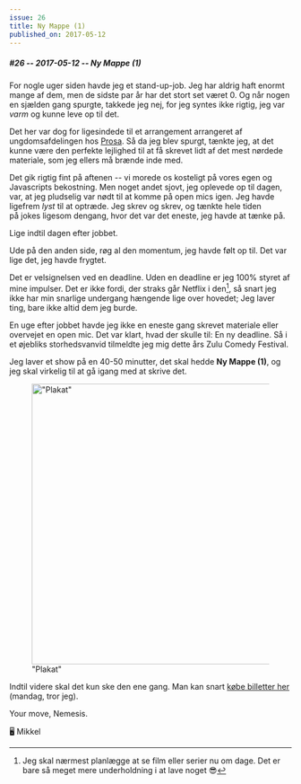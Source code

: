 ```yaml
---
issue: 26
title: Ny Mappe (1)
published_on: 2017-05-12
---
```


##### #26 -- 2017-05-12 -- Ny Mappe (1)

For nogle uger siden havde jeg et stand-up-job. Jeg har aldrig haft enormt mange af dem, men de sidste par år har det stort set været 0. Og når nogen en sjælden gang spurgte, takkede jeg nej, for jeg syntes ikke rigtig, jeg var _varm_ og kunne leve op til det.

Det her var dog for ligesindede til et arrangement arrangeret af ungdomsafdelingen hos [Prosa][]. Så da jeg blev spurgt, tænkte jeg, at det kunne være den perfekte lejlighed til at få skrevet lidt af det mest nørdede materiale, som jeg ellers må brænde inde med.

Det gik rigtig fint på aftenen -- vi morede os kosteligt på vores egen og Javascripts bekostning. Men noget andet sjovt, jeg oplevede op til dagen, var, at jeg pludselig var nødt til at komme på open mics igen. Jeg havde ligefrem _lyst_ til at optræde. Jeg skrev og skrev, og tænkte hele tiden på jokes ligesom dengang, hvor det var det eneste, jeg havde at tænke på.

Lige indtil dagen efter jobbet.

Ude på den anden side, røg al den momentum, jeg havde følt op til. Det var lige det, jeg havde frygtet.

Det er velsignelsen ved en deadline. Uden en deadline er jeg 100% styret af mine impulser. Det er ikke fordi, der straks går Netflix i den[^1], så snart jeg ikke har min snarlige undergang hængende lige over hovedet; Jeg laver ting, bare ikke altid dem jeg burde.

En uge efter jobbet havde jeg ikke en eneste gang skrevet materiale eller overvejet en open mic. Det var klart, hvad der skulle til: En ny deadline. Så i et øjebliks storhedsvanvid tilmeldte jeg mig dette års Zulu Comedy Festival.

Jeg laver et show på en 40-50 minutter, det skal hedde **Ny Mappe (1)**, og jeg skal virkelig til at gå igang med at skrive det.

<figure><img src='https://s3.brnbw.com/ny-mappe-1-1280h-uqBWnmlFdN.jpg' alt='"Plakat"' width='500' /><figcaption>"Plakat"</figcaption></figure>

Indtil videre skal det kun ske den ene gang. Man kan snart [købe billetter her][billetter] (mandag, tror jeg).

Your move, Nemesis.

🖥 Mikkel

[billetter]: http://www.ticketmaster.dk/event/430193
[prosa]: https://prosa.dk

[^1]: Jeg skal nærmest planlægge at se film eller serier nu om dage. Det er bare så meget mere underholdning i at lave noget 😎
